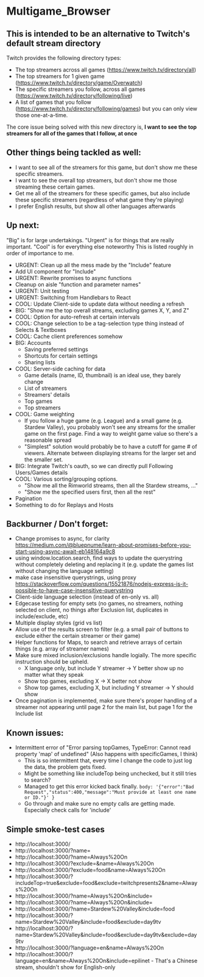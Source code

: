 # Multigame_Browser
## This is intended to be an alternative to Twitch's default stream directory 
Twitch provides the following directory types:
* The top streamers across all games (https://www.twitch.tv/directory/all)
* The top streamers for 1 given game (https://www.twitch.tv/directory/game/Overwatch)
* The specific streamers you follow, across all games (https://www.twitch.tv/directory/following/live)
* A list of games that you follow (https://www.twitch.tv/directory/following/games)
but you can only view those one-at-a-time.

The core issue being solved with this new directory is, **I want to see the top streamers for all of the games that I follow, at once**

## Other things being tackled as well:
* I want to see all of the streamers for this game, but don't show me these specific streamers.
* I want to see the overall top streamers, but don't show me those streaming these certain games.
* Get me all of the streamers for these specific games, but also include these specific streamers (regardless of what game they're playing)
* I prefer English results, but show all other languages afterwards




## Up next:
"Big" is for large undertakings. "Urgent" is for things that are really important. "Cool" is for everything else noteworthy
This is listed roughly in order of importance to me.
* URGENT: Clean up all the mess made by the "Include" feature
* Add UI component for "Include"
* URGENT: Rewrite promises to async functions
* Cleanup on aisle "function and parameter names"
* URGENT: Unit testing
* URGENT: Switching from Handlebars to React
* COOL: Update Client-side to update data without needing a refresh
* BIG: "Show me the top overall streams, excluding games X, Y, and Z"
* COOL: Option for auto-refresh at certain intervals
* COOL: Change selection to be a tag-selection type thing instead of Selects & Textboxes
* COOL: Cache client preferences somehow
* BIG: Accounts
    * Saving preferred settings
    * Shortcuts for certain settings
    * Sharing lists
* COOL: Server-side caching for data 
    * Game details (name, ID, thumbnail) is an ideal use, they barely change
    * List of streamers
    * Streamers' details
    * Top games
    * Top streamers
* COOL: Game weighting
    * If you follow a huge game (e.g. League) and a small game (e.g. Stardew Valley), you probably won't see any streams for the smaller game on the first page. Find a way to weight game value so there's a reasonable spread
    * "Simplest" solution would probably be to have a cutoff for game # of viewers. Alternate between displaying streams for the larger set and the smaller set.
* BIG: Integrate Twitch's oauth, so we can directly pull Following Users/Games details
* COOL: Various sorting/grouping options. 
    * "Show me all the Rimworld streams, then all the Stardew streams, ..."
    * "Show me the specified users first, then all the rest"
* Pagination
* Something to do for Replays and Hosts

## Backburner /  Don't forget:
* Change promises to async, for clarity     https://medium.com/@bluepnume/learn-about-promises-before-you-start-using-async-await-eb148164a9c8
* using window.location.search, find ways to update the querystring without completely deleting and replacing it (e.g. update the games list without changing the language setting)
* make case insensitive querystrings, using proxy https://stackoverflow.com/questions/15521876/nodejs-express-is-it-possible-to-have-case-insensitive-querystring
* Client-side language selection (instead of en-only vs. all)
* Edgecase testing for empty sets (no games, no streamers, nothing selected on client, no things after Exclusion list, duplicates in include/exclude, etc)
* Multiple display styles (grid vs list)
* Allow use of the results screen to filter (e.g. a small pair of buttons to exclude either the certain streamer or their game)
* Helper functions for Maps, to search and retrieve arrays of certain things (e.g. array of streamer names)
* Make sure mixed inclusion/exclusions handle logially. The more specific instruction should be upheld. 
    * X language only, but include Y streamer -> Y better show up no matter what they speak
    * Show top games, excluding X -> X better not show
    * Show top games, excluding X, but including Y streamer -> Y should show
* Once pagination is implemented, make sure there's proper handling of a streamer not appearing until page 2 for the main list, but page 1 for the Include list

## Known issues:
* Intermittent error of "Error parsing topGames, TypeError: Cannot read property 'map' of undefined" (Also happens with specificGames, I think)
    * This is so intermittent that, every time I change the code to just log the data, the problem gets fixed.
    * Might be something like includeTop being unchecked, but it still tries to search?
    * Managed to get this error kicked back finally. `body: '{"error":"Bad Request","status":400,"message":"Must provide at least one name or ID."}' }`
    * Go through and make sure no empty calls are getting made. Especially check calls for 'include'


## Simple smoke-test cases
* http://localhost:3000/
* http://localhost:3000/?name=
* http://localhost:3000/?name=Always%20On
* http://localhost:3000/?exclude=&name=Always%20On
* http://localhost:3000/?exclude=food&name=Always%20On
* http://localhost:3000/?includeTop=true&exclude=food&exclude=twitchpresents2&name=Always%20On
* http://localhost:3000/?name=Always%20On&include=
* http://localhost:3000/?name=Always%20On&include=
* http://localhost:3000/?name=Stardew%20Valley&include=food
* http://localhost:3000/?name=Stardew%20Valley&include=food&exclude=day9tv
* http://localhost:3000/?name=Stardew%20Valley&include=food&exclude=day9tv&exclude=day9tv
* http://localhost:3000/?language=en&name=Always%20On
* http://localhost:3000/?language=en&name=Always%20On&include=epilinet  - That's a Chinese stream, shouldn't show for English-only

